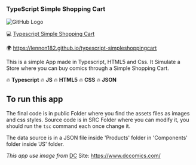 ### TypeScript Simple Shopping Cart

![GitHub Logo](https://lennon182.github.io/assets/images/typescriptsimpleshoppingcart.png)

💻 [Typescript Simple Shopping Cart](https://lennon182.github.io/typescript-simpleshoppingcart)

🌍 https://lennon182.github.io/typescript-simpleshoppingcart

This is a simple App made in Typescript, HTML5 and Css. It Simulate a Store where you can buy comics through a Simple Shopping Cart.

🔥 **Typescript**
🔥 **JS**
🔥 **HTML5**
🔥 **CSS**
🔥 **JSON**

## To run this app

The final code is in public Folder where you find the assets files as images and css styles.
Source code is in SRC Folder where you can modify it, you should run the `tsc` command each once change it.

The data source is in a JSON file inside 'Products' folder in 'Components' folder inside 'JS' folder.

_This app use image from_ [DC](https://www.dccomics.com/)
Site: https://www.dccomics.com/
